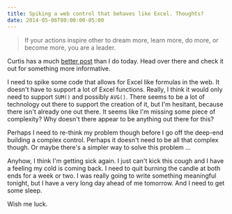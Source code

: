 ```yaml
---
title: Spiking a web control that behaves like Excel. Thoughts?
date: 2014-05-06T00:00:00-05:00
---
```

> If your actions inspire other to dream more, learn more, do more, or become more, you are a leader.

Curtis has a much [better post](http://curtis.schlak.com/2014/05/06/thinking-about-forking-revalidator.html) than I do today. Head over there and check it out for something more informative.

I need to spike some code that allows for Excel like formulas in the web. It doesn't have to support a lot of Excel functions. Really, I think it would only need to support `SUM()` and possibly `AVG()`. There seems to be a lot of technology out there to support the creation of it, but I'm hesitant, because there isn't already one out there. It seems like I'm missing some piece of complexity? Why doesn't there appear to be anything out there for this?

Perhaps I need to re-think my problem though before I go off the deep-end building a complex control. Perhaps it doesn't need to be all that complex though. Or maybe there's a simpler way to solve this problem ...

Anyhow, I think I'm getting sick again. I just can't kick this cough and I have a feeling my cold is coming back. I need to quit burning the candle at both ends for a week or two. I was really going to write something meaningful tonight, but I have a very long day ahead of me tomorrow. And I need to get some sleep.

Wish me luck.
